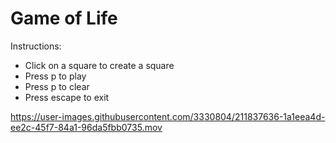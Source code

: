 # Game of Life

Instructions:
- Click on a square to create a square
- Press p to play
- Press p to clear
- Press escape to exit

https://user-images.githubusercontent.com/3330804/211837636-1a1eea4d-ee2c-45f7-84a1-96da5fbb0735.mov

